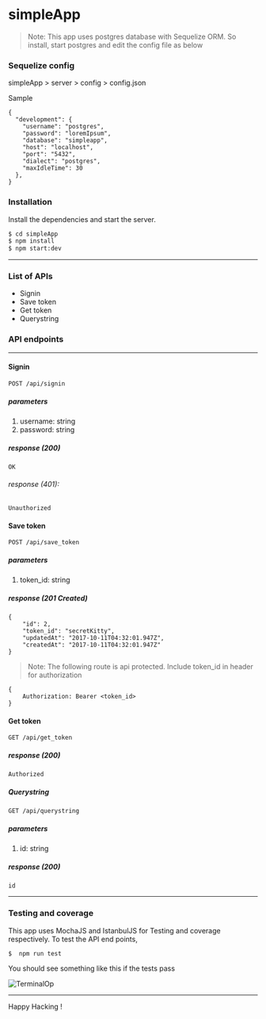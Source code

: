 # simpleApp

> Note: This app uses postgres database with Sequelize ORM. So install, start postgres and edit the config file as below

### Sequelize config

simpleApp > server > config > config.json

Sample
```
{
  "development": {
    "username": "postgres",
    "password": "loremIpsum",
    "database": "simpleapp",
    "host": "localhost",
    "port": "5432",
    "dialect": "postgres",
    "maxIdleTime": 30
  },
}
```

### Installation

Install the dependencies and start the server.

```sh
$ cd simpleApp
$ npm install
$ npm start:dev
```
- - -

### List of APIs

* Signin
* Save token
* Get token
* Querystring


### API endpoints

- - -

#### Signin
```
POST /api/signin
```
##### parameters
1. username: string
2. password: string

##### response (200)
```
OK
```
###### response (401):
```
Unauthorized
```

#### Save token
```
POST /api/save_token
```
##### parameters
1. token_id: string

##### response (201 Created)
```
{
    "id": 2,
    "token_id": "secretKitty",
    "updatedAt": "2017-10-11T04:32:01.947Z",
    "createdAt": "2017-10-11T04:32:01.947Z"
}
```

> Note: The following route is api protected. Include token_id in header for authorization
```
{
	Authorization: Bearer <token_id>
}
```

#### Get token
```
GET /api/get_token
```

##### response (200)
```
Authorized
```

##### Querystring
```
GET /api/querystring

```
##### parameters
1. id: string

##### response (200)
```
id
```

- - -

### Testing and coverage
This app uses MochaJS and IstanbulJS for Testing and coverage respectively. To test the API end points,


```sh
$  npm run test
```

You should see something like this if the tests pass

![TerminalOp](https://github.com/sharathvignesh/simpleApp/blob/master/test/Testoutput.png)

- - -

Happy Hacking !
